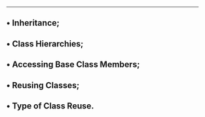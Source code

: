 --------------------------
• Inheritance;
-------------------------------
• Class Hierarchies;
---------------------------------
• Accessing Base Class Members;
-----------------------------------
• Reusing Classes;
----------------------------------
• Type of Class Reuse.
---------------------------------
